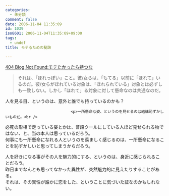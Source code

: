 ```yaml
---
categories:
  - 未分類
comment: false
date: 2006-11-04 11:35:09
id: 1039
iso8601: 2006-11-04T11:35:09+09:00
tags:
  - undef
title: モテるための秘訣

---
```


<div class="entry-body">
                                 <p><a title="404 Blog Not Found:モテたかったら持つな" href="http://blog.livedoor.jp/dankogai/archives/50673564.html">404 Blog Not Found:モテたかったら持つな</a></p>

<blockquote>それは、「ほれっぽい」こと。彼/女らは、「もてる」以前に「ほれて」いるのだ。彼/女らがほれている対象は、「ほれられている」対象とは必ずしも一致しない。しかし「ほれて」る対象に対して懸命なのは共通なのだ。</blockquote>

<p>人を見る目、というのは、意外と誰でも持っているのかも？</p>
                              
                                 <p>一所懸命な姿、というのを見せるのは結構恥ずかしいものだ。<br />
必死の形相で走っている姿とかは、普段クールにしている人ほど見せられる物ではない、と、当の本人は思っているだろう。<br />
何事にも一所懸命になれる人というのを羨ましく感じるのは、一所懸命になることを恥ずかしいと思ってしまうからだろう。</p>

<p>人を好きになる事がその人を魅力的にする、というのは、身近に感じられることだろう。<br />
昨日までなんとも思ってなかった異性が、突然魅力的に見えたりすることがある。<br />
それは、その異性が誰かに恋をした、ということに気づいた証なのかもしれない。<br /></p>
                              </div>    	